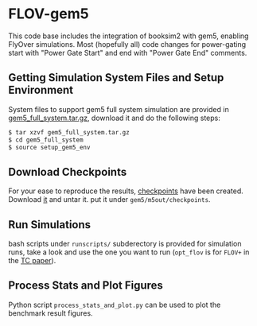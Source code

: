 # FLOV-gem5

This code base includes the integration of booksim2 with gem5, enabling FlyOver
simulations. Most (hopefully all) code changes for power-gating start with
"Power Gate Start" and end with "Power Gate End" comments.

## Getting Simulation System Files and Setup Environment

System files to support gem5 full system simulation are provided in
[gem5_full_system.tar.gz](https://drive.google.com/open?id=158MrScL2ZcWERXCii1d5nWnyJxijWzyL),
download it and do the following steps:

```bash
$ tar xzvf gem5_full_system.tar.gz
$ cd gem5_full_system
$ source setup_gem5_env
```

## Download Checkpoints

For your ease to reproduce the results,
[checkpoints](https://drive.google.com/open?id=1AQKH73O9pKaMwsqRzRPEuL4tQ6KxFyBD)
have been created. Download
[it](https://drive.google.com/open?id=1AQKH73O9pKaMwsqRzRPEuL4tQ6KxFyBD) and
untar it. put it under `gem5/m5out/checkpoints`.

## Run Simulations

bash scripts under `runscripts/` subderectory is provided for simulation runs,
take a look and use the one you want to run (`opt_flov` is for `FLOV+` in the
[TC paper](https://jyhuang91.github.io/papers/tc2020-flyover.pdf)).



## Process Stats and Plot Figures

Python script `process_stats_and_plot.py` can be used to plot the benchmark
result figures.

